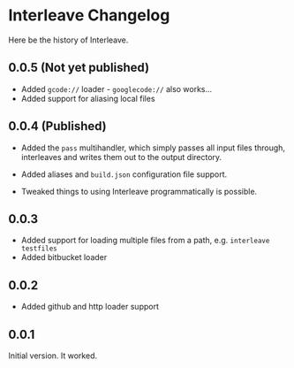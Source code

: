 # Interleave Changelog

Here be the history of Interleave.

## 0.0.5 (Not yet published)

* Added `gcode://` loader - `googlecode://` also works...
* Added support for aliasing local files

## 0.0.4 (Published)

* Added the `pass` multihandler, which simply passes all input files through, interleaves and writes them out to the output directory.

* Added aliases and `build.json` configuration file support.

* Tweaked things to using Interleave programmatically is possible.

## 0.0.3

* Added support for loading multiple files from a path, e.g. `interleave testfiles`
* Added bitbucket loader

## 0.0.2

* Added github and http loader support

## 0.0.1

Initial version.  It worked.